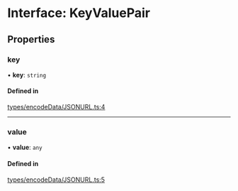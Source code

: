 # Interface: KeyValuePair

## Properties

### key

• **key**: `string`

#### Defined in

[types/encodeData/JSONURL.ts:4](https://github.com/ERC725Alliance/erc725.js/blob/7a288e2/src/types/encodeData/JSONURL.ts#L4)

___

### value

• **value**: `any`

#### Defined in

[types/encodeData/JSONURL.ts:5](https://github.com/ERC725Alliance/erc725.js/blob/7a288e2/src/types/encodeData/JSONURL.ts#L5)
